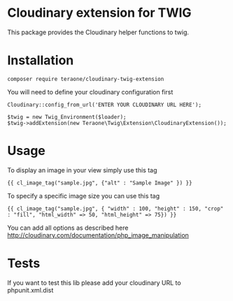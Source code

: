 Cloudinary extension for TWIG
=========================

This package provides the Cloudinary helper functions to twig. 


Installation
====

    composer require teraone/cloudinary-twig-extension


You will need to define your cloudinary configuration first

    Cloudinary::config_from_url('ENTER YOUR CLOUDINARY URL HERE');
    
    $twig = new Twig_Environment($loader);
    $twig->addExtension(new Teraone\Twig\Extension\CloudinaryExtension());

Usage
====

To display an image in your view simply use this tag

    {{ cl_image_tag("sample.jpg", {"alt" : "Sample Image" }) }}
    
To specify a specific image size you can use this tag

    {{ cl_image_tag("sample.jpg", { "width" : 100, "height" : 150, "crop" : "fill", "html_width" => 50, "html_height" => 75}) }}
                
You can add all options as described here 
http://cloudinary.com/documentation/php_image_manipulation


Tests
===

If you want to test this lib please add your cloudinary URL to phpunit.xml.dist

